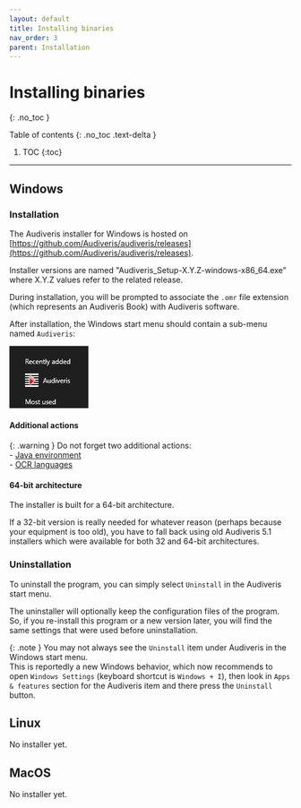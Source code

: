 ```yaml
---
layout: default
title: Installing binaries
nav_order: 3
parent: Installation
---
```

# Installing binaries
{: .no_toc }

Table of contents
{: .no_toc .text-delta }
1. TOC
{:toc}
---

## Windows

### Installation

The Audiveris installer for Windows is hosted on
[https://github.com/Audiveris/audiveris/releases](https://github.com/Audiveris/audiveris/releases).

Installer versions are named "Audiveris_Setup-X.Y.Z-windows-x86_64.exe" where X.Y.Z values
refer to the related release.

During installation, you will be prompted to associate the `.omr` file extension
(which represents an Audiveris Book) with Audiveris software.

After installation, the Windows start menu should contain a sub-menu named `Audiveris`:

![](../assets/images/windows_start_menu.png)

#### Additional actions

{: .warning }
Do not forget two additional actions:  
    - [Java environment](./java.md)  
    - [OCR languages](./languages.md)

#### 64-bit architecture

The installer is built for a 64-bit architecture.

If a 32-bit version is really needed for whatever reason (perhaps because your equipment is too old),
you have to fall back using old Audiveris 5.1 installers which were available for both 32 and 64-bit
architectures.

### Uninstallation

To uninstall the program, you can simply select `Uninstall` in the Audiveris start menu.

The uninstaller will optionally keep the configuration files of the program.
So, if you re-install this program or a new version later, you will find the same settings
that were used before uninstallation.

{: .note }
You may not always see the `Uninstall` item under Audiveris in the Windows start menu.  
This is reportedly a new Windows behavior, which now recommends to open `Windows Settings`
(keyboard shortcut is `Windows + I`), then look in `Apps & features` section for the Audiveris item
and there press the `Uninstall` button.

## Linux
No installer yet.

## MacOS
No installer yet.
